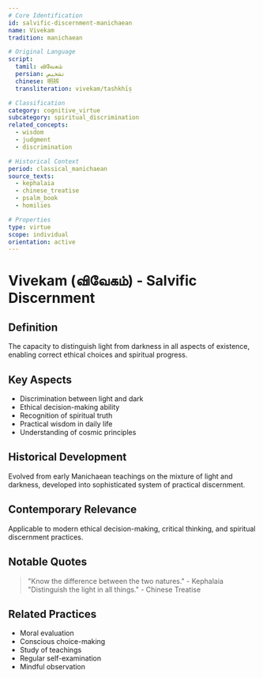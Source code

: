 ```yaml
---
# Core Identification
id: salvific-discernment-manichaean
name: Vivekam
tradition: manichaean

# Original Language
script:
  tamil: விவேகம்
  persian: تشخیص
  chinese: 明辨
  transliteration: vivekam/tashkhīṣ

# Classification
category: cognitive_virtue
subcategory: spiritual_discrimination
related_concepts:
  - wisdom
  - judgment
  - discrimination

# Historical Context
period: classical_manichaean
source_texts:
  - kephalaia
  - chinese_treatise
  - psalm_book
  - homilies

# Properties
type: virtue
scope: individual
orientation: active
---
```


# Vivekam (விவேகம்) - Salvific Discernment

## Definition
The capacity to distinguish light from darkness in all aspects of existence, enabling correct ethical choices and spiritual progress.

## Key Aspects
- Discrimination between light and dark
- Ethical decision-making ability
- Recognition of spiritual truth
- Practical wisdom in daily life
- Understanding of cosmic principles

## Historical Development
Evolved from early Manichaean teachings on the mixture of light and darkness, developed into sophisticated system of practical discernment.

## Contemporary Relevance
Applicable to modern ethical decision-making, critical thinking, and spiritual discernment practices.

## Notable Quotes
> "Know the difference between the two natures." - Kephalaia
> "Distinguish the light in all things." - Chinese Treatise

## Related Practices
- Moral evaluation
- Conscious choice-making
- Study of teachings
- Regular self-examination
- Mindful observation
